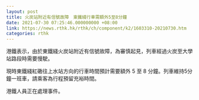 ```yaml
---
layout: post
title: 火炭站附近有信號故障　東鐵綫行車需額外5至8分鐘
date: 2021-07-30 07:25:46.000000000 +08:00
link: https://news.rthk.hk/rthk/ch/component/k2/1603310-20210730.htm
categories: rthk
---
```


港鐵表示，由於東鐵綫火炭站附近有信號故障，為審慎起見，列車經過火炭至大學站路段時需要慢駛。 

現時東鐵綫紅磡往上水站方向的行車時間預計需要額外 5 至 8 分鐘。列車維持5分鐘一班車，請乘客為行程預留充裕時間。 

港鐵人員正在處理事件。
